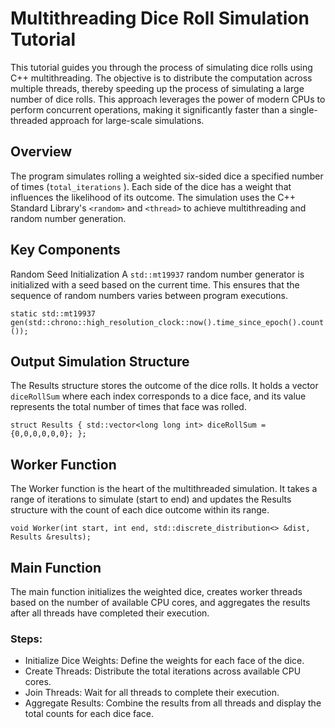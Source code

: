 # Multithreading Dice Roll Simulation Tutorial
This tutorial guides you through the process of simulating dice rolls using 
C++ multithreading. The objective is to distribute the computation across multiple threads, 
thereby speeding up the process of simulating a large number of dice rolls. This approach 
leverages the power of modern CPUs to perform concurrent operations, making it 
significantly faster than a single-threaded approach for large-scale simulations.

## Overview
The program simulates rolling a weighted six-sided dice a specified number of times (`total_iterations` ). 
Each side of the dice has a weight that influences the likelihood of its outcome. 
The simulation uses the C++ Standard Library's `<random>` and `<thread>` to achieve multithreading and random number generation.

## Key Components
Random Seed Initialization
A `std::mt19937` random number generator is initialized with a seed based on the current time. 
This ensures that the sequence of random numbers varies between program executions.

`static std::mt19937 gen(std::chrono::high_resolution_clock::now().time_since_epoch().count());`

## Output Simulation Structure
The Results structure stores the outcome of the dice rolls. 
It holds a vector `diceRollSum` where each index corresponds to a dice face, and its value represents the total 
number of times that face was rolled.

`struct Results {
std::vector<long long int> diceRollSum = {0,0,0,0,0,0};
};`


## Worker Function
The Worker function is the heart of the multithreaded simulation. 
It takes a range of iterations to simulate (start to end) and updates the Results structure with the count of 
each dice outcome within its range.


`void Worker(int start, int end, std::discrete_distribution<> &dist, Results &results);
`
## Main Function
The main function initializes the weighted dice, creates worker threads based on the number of available CPU cores,
and aggregates the results after all threads have completed their execution.

### Steps:
- Initialize Dice Weights: Define the weights for each face of the dice.
- Create Threads: Distribute the total iterations across available CPU cores.
- Join Threads: Wait for all threads to complete their execution.
- Aggregate Results: Combine the results from all threads and display the total counts for each dice face.